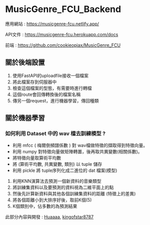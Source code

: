 # MusicGenre_FCU_Backend

應用網站 : https://musicgenre-fcu.netlify.app/

API文件 : https://musicgenre-fcu.herokuapp.com/docs

前端 : https://github.com/cookieopjax/MusicGenre_FCU

## 關於後端設置
1. 使用FastAPI的uploadfile接收一個檔案
2. 將此檔案存到伺服器中
3. 檢查這個檔案的型態，有需要時進行轉檔
4. 這個route會回傳轉換後的檔案名稱
5. 傳另一個request，進行機器學習，傳回種類


## 關於機器學習
### 如何利用 Dataset 中的 wav 檔去訓練模型 ?
* 利用 mfcc ( 梅爾倒頻譜係數 ) 對 wav檔做特徵的擷取得到特徵向量。
* 利用 numpy 對特徵向量做矩陣轉置，後再取共異變數(相關係數)。
* 將特徵向量取算術平均數
* 將 (算術平均數, 共異變數, 類別) 以 tuple 儲存
* 利用 pickle 將 tuple序列化成二進位的 dat 檔案(模型)

1. 利用KNN演算法去預測一個新資料的音樂類型
2. 將訓練集資料以及要預測的資料視為二維平面上的點
3. 然後先計算新資料與其他各個訓練集資料的距離 (特徵上的差異)
4. 將各個距離小到大排序好後，取前K個(5)
5. K個類別中，佔多數的為預測結果

此部分內容與開發 : [Huaaaa](https://github.com/a47894785), [kingofstar8787](https://github.com/kingofstar8787)
